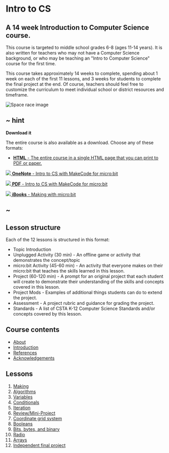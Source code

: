 # Intro to CS

## A 14 week Introduction to Computer Science course.

This course is targeted to middle school grades 6-8 (ages 11-14 years).  It is also written for teachers who may not have a Computer Science background, or who may be teaching an "Intro to Computer Science" course for the first time.

This course takes approximately 14 weeks to complete, spending about 1 week on each of the first 11 lessons, and 3 weeks for students to complete the final project at the end.  Of course, teachers should feel free to customize the curriculum to meet individual school or district resources and timeframe.

![Space race image](/static/courses/csintro.jpg)

## ~ hint
**Download it**

The entire course is also available as a download. Choose any of these formats:

* [**HTML** - The entire course in a single HTML page that you can print to PDF or paper.](/--docs#book:/courses/csintro/SUMMARY)

[![](/static/courses/csintro/icons/microsoft-onenote-24x24.png) **OneNote** - Intro to CS with MakeCode for micro:bit](https://1drv.ms/o/s!AqsgsTyHBmRBgQvFaUaeANNHbxpC)

[![](/static/courses/csintro/icons/adobe-pdf-file-icon-24x24.png) **PDF** - Intro to CS with MakeCode for micro:bit](https://1drv.ms/b/s!AqsgsTyHBmRBgQ1Fjzm5y5wKG75M)

[![](/static/courses/csintro/icons/apple-itunes-ibook-24x24.png) **iBooks** - Making with micro:bit](https://itunes.apple.com/us/book/making-with-micro-bit/id1255260221?mt=11)
## ~

## Lesson structure

Each of the 12 lessons is structured in this format:
* Topic Introduction
* Unplugged Activity (30 min) - An offline game or activity that demonstrates the concept/topic
* micro:bit Activity (45-60 min) - An activity that everyone makes on their micro:bit that teaches the skills learned in this lesson.
* Project (60-120 min) - A prompt for an original project that each student will create to demonstrate their understanding of the skills and concepts covered in this lesson.
* Project Mods - Examples of additional things students can do to extend the project.
* Assessment - A project rubric and guidance for grading the project.
* Standards - A list of CSTA K-12 Computer Science Standards and/or concepts covered by this lesson.

## Course contents

* [About](/courses/csintro/about)
* [Introduction](/courses/csintro/introduction)
* [References](/courses/csintro/references)
* [Acknowledgements](/courses/csintro/acknowledgements)

## Lessons

1. [Making](/courses/csintro/making)
2. [Algorithms](/courses/csintro/algorithms) 
3. [Variables](/courses/csintro/variables) 
4. [Conditionals](/courses/csintro/conditionals)
5. [Iteration](/courses/csintro/iteration) 
6. [Review/Mini-Project](/courses/csintro/miniproject)
7. [Coordinate grid system](/courses/csintro/coordinates)
8. [Booleans](/courses/csintro/booleans)
9. [Bits, bytes, and binary](/courses/csintro/binary)
10. [Radio](/courses/csintro/radio)
11. [Arrays](/courses/csintro/arrays)
12. [Independent final project](/courses/csintro/finalproject) 
